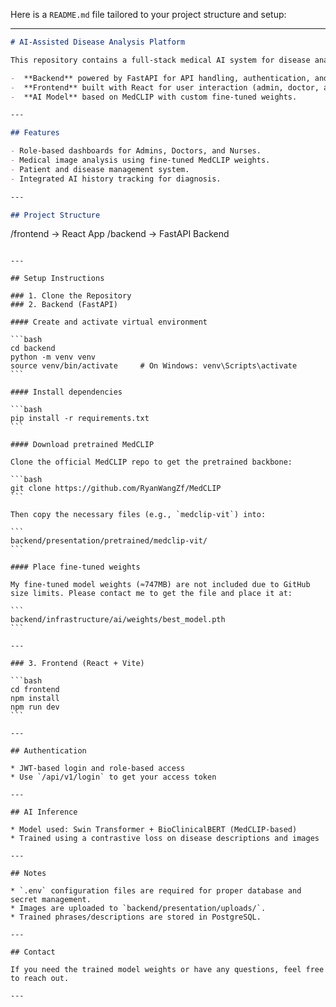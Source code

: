 Here is a `README.md` file tailored to your project structure and setup:

---

```markdown
# AI-Assisted Disease Analysis Platform

This repository contains a full-stack medical AI system for disease analysis and patient management. It consists of:

-  **Backend** powered by FastAPI for API handling, authentication, and AI inference.
-  **Frontend** built with React for user interaction (admin, doctor, and nurse dashboards).
-  **AI Model** based on MedCLIP with custom fine-tuned weights.

---

## Features

- Role-based dashboards for Admins, Doctors, and Nurses.
- Medical image analysis using fine-tuned MedCLIP weights.
- Patient and disease management system.
- Integrated AI history tracking for diagnosis.

---

## Project Structure

```

/frontend       → React App
/backend        → FastAPI Backend

````

---

## Setup Instructions

### 1. Clone the Repository
### 2. Backend (FastAPI)

#### Create and activate virtual environment

```bash
cd backend
python -m venv venv
source venv/bin/activate     # On Windows: venv\Scripts\activate
```

#### Install dependencies

```bash
pip install -r requirements.txt
```

#### Download pretrained MedCLIP

Clone the official MedCLIP repo to get the pretrained backbone:

```bash
git clone https://github.com/RyanWangZf/MedCLIP
```

Then copy the necessary files (e.g., `medclip-vit`) into:

```
backend/presentation/pretrained/medclip-vit/
```

#### Place fine-tuned weights

My fine-tuned model weights (≈747MB) are not included due to GitHub size limits. Please contact me to get the file and place it at:

```
backend/infrastructure/ai/weights/best_model.pth
```

---

### 3. Frontend (React + Vite)

```bash
cd frontend
npm install
npm run dev
```

---

## Authentication

* JWT-based login and role-based access
* Use `/api/v1/login` to get your access token

---

## AI Inference

* Model used: Swin Transformer + BioClinicalBERT (MedCLIP-based)
* Trained using a contrastive loss on disease descriptions and images

---

## Notes

* `.env` configuration files are required for proper database and secret management.
* Images are uploaded to `backend/presentation/uploads/`.
* Trained phrases/descriptions are stored in PostgreSQL.

---

## Contact

If you need the trained model weights or have any questions, feel free to reach out.

---
